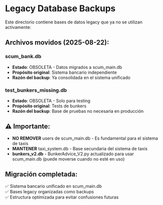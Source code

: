 # Legacy Database Backups

Este directorio contiene bases de datos legacy que ya no se utilizan activamente:

## Archivos movidos (2025-08-22):

### scum_bank.db
- **Estado**: OBSOLETA - Datos migrados a scum_main.db  
- **Propósito original**: Sistema bancario independiente
- **Razón del backup**: Ya consolidada en el sistema unificado

### test_bunkers_missing.db
- **Estado**: OBSOLETA - Solo para testing
- **Propósito original**: Tests de bunkers
- **Razón del backup**: Base de pruebas no necesaria en producción

## ⚠️ Importante:
- **NO REMOVER** users de scum_main.db - Es fundamental para el sistema de taxis
- **MANTENER** taxi_system.db - Base secundaria del sistema de taxis
- **bunkers_v2.db** - BunkerAdvice_V2.py actualizado para usar scum_main.db (puede moverse cuando no esté en uso)

## Migración completada:
✅ Sistema bancario unificado en scum_main.db  
✅ Bases legacy organizadas como backups  
✅ Estructura optimizada para evitar confusiones futuras